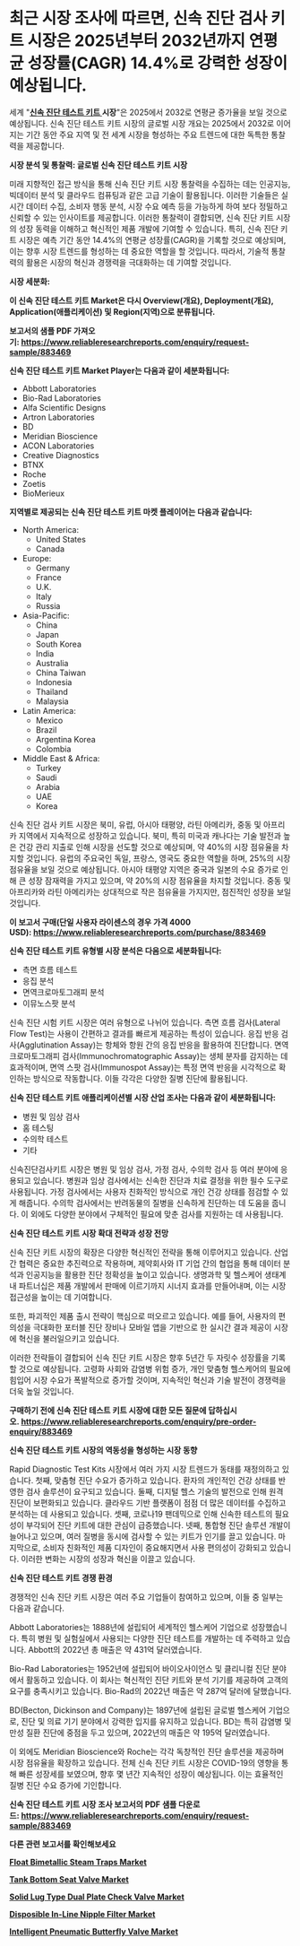 <p><h1>최근 시장 조사에 따르면, 신속 진단 검사 키트 시장은 2025년부터 2032년까지 연평균 성장률(CAGR) 14.4%로 강력한 성장이 예상됩니다.</h1></p><p>세계 "<strong><a href="https://www.reliableresearchreports.com/rapid-diagnostic-test-kits-r883469?utm_campaign=105&utm_medium=8&utm_source=Github&utm_content=ia&utm_term=12042025&utm_id=rapid-diagnostic-test-kits">신속 진단 테스트 키트&nbsp;</a></strong><strong>시장</strong>"은 2025에서 2032로 연평균 증가율을 보일 것으로 예상됩니다. 신속 진단 테스트 키트 시장의 글로벌 시장 개요는 2025에서 2032로 이어지는 기간 동안 주요 지역 및 전 세계 시장을 형성하는 주요 트렌드에 대한 독특한 통찰력을 제공합니다.</p>
<p><strong>시장 분석 및 통찰력: 글로벌 신속 진단 테스트 키트 시장</strong></p>
<p><p>미래 지향적인 접근 방식을 통해 신속 진단 키트 시장 통찰력을 수집하는 데는 인공지능, 빅데이터 분석 및 클라우드 컴퓨팅과 같은 고급 기술이 활용됩니다. 이러한 기술들은 실시간 데이터 수집, 소비자 행동 분석, 시장 수요 예측 등을 가능하게 하여 보다 정밀하고 신뢰할 수 있는 인사이트를 제공합니다. 이러한 통찰력이 결합되면, 신속 진단 키트 시장의 성장 동력을 이해하고 혁신적인 제품 개발에 기여할 수 있습니다. 특히, 신속 진단 키트 시장은 예측 기간 동안 14.4%의 연평균 성장률(CAGR)을 기록할 것으로 예상되며, 이는 향후 시장 트렌드를 형성하는 데 중요한 역할을 할 것입니다. 따라서, 기술적 통찰력의 활용은 시장의 혁신과 경쟁력을 극대화하는 데 기여할 것입니다.</p><a href="%7CAUTHORITHY_DOMAIN_URL%7C?utm_campaign=105&utm_medium=8&utm_source=Github&utm_content=ia&utm_term=12042025&utm_id=rapid-diagnostic-test-kits"></a></p>
<p><strong>시장 세분화:</strong></p>
<p><strong>이 신속 진단 테스트 키트 Market은 다시 Overview(개요), Deployment(개요), Application(애플리케이션) 및 Region(지역)으로 분류됩니다.</strong></p>
<p><strong>보고서의 샘플 PDF 가져오기:&nbsp;<a href="https://www.reliableresearchreports.com/enquiry/request-sample/883469?utm_campaign=105&utm_medium=8&utm_source=Github&utm_content=ia&utm_term=12042025&utm_id=rapid-diagnostic-test-kits">https://www.reliableresearchreports.com/enquiry/request-sample/883469</a></strong><strong></strong></p>
<p><strong>신속 진단 테스트 키트 Market Player는 다음과 같이 세분화됩니다:</strong></p>
<p><ul><li>Abbott Laboratories</li><li>Bio-Rad Laboratories</li><li>Alfa Scientific Designs</li><li>Artron Laboratories</li><li>BD</li><li>Meridian Bioscience</li><li>ACON Laboratories</li><li>Creative Diagnostics</li><li>BTNX</li><li>Roche</li><li>Zoetis</li><li>BioMerieux</li></ul></p>
<p><strong>지역별로 제공되는 신속 진단 테스트 키트 마켓 플레이어는 다음과 같습니다:</strong></p>
<p><ul>
    <li>
        North America:
        <ul>
            <li>United States</li>
            <li>Canada</li>
        </ul>
    </li>
    <li>
        Europe:
        <ul>
            <li>Germany</li>
            <li>France</li>
            <li>U.K.</li>
            <li>Italy</li>
            <li>Russia</li>
        </ul>
    </li>
    <li>
        Asia-Pacific:
        <ul>
            <li>China</li>
            <li>Japan</li>
            <li>South Korea</li>
            <li>India</li>
            <li>Australia</li>
            <li>China Taiwan</li>
            <li>Indonesia</li>
            <li>Thailand</li>
            <li>Malaysia</li>
        </ul>
    </li>
    <li>
        Latin America:
        <ul>
            <li>Mexico</li>
            <li>Brazil</li>
            <li>Argentina Korea</li>
            <li>Colombia</li>
        </ul>
    </li>
    <li>
        Middle East & Africa:
        <ul>
            <li>Turkey</li>
            <li>Saudi</li>
            <li>Arabia</li>
            <li>UAE</li>
            <li>Korea</li>
        </ul>
    </li>
    </ul></p>
<p><p>신속 진단 검사 키트 시장은 북미, 유럽, 아시아 태평양, 라틴 아메리카, 중동 및 아프리카 지역에서 지속적으로 성장하고 있습니다. 북미, 특히 미국과 캐나다는 기술 발전과 높은 건강 관리 지출로 인해 시장을 선도할 것으로 예상되며, 약 40%의 시장 점유율을 차지할 것입니다. 유럽의 주요국인 독일, 프랑스, 영국도 중요한 역할을 하며, 25%의 시장 점유율을 보일 것으로 예상됩니다. 아시아 태평양 지역은 중국과 일본의 수요 증가로 인해 큰 성장 잠재력을 가지고 있으며, 약 20%의 시장 점유율을 차지할 것입니다. 중동 및 아프리카와 라틴 아메리카는 상대적으로 작은 점유율을 가지지만, 점진적인 성장을 보일 것입니다.</p></p>
<p><strong>이 보고서 구매(단일 사용자 라이센스의 경우 가격 4000 USD):&nbsp;<a href="https://www.reliableresearchreports.com/purchase/883469?utm_campaign=105&utm_medium=8&utm_source=Github&utm_content=ia&utm_term=12042025&utm_id=rapid-diagnostic-test-kits">https://www.reliableresearchreports.com/purchase/883469</a></strong></p>
<p><strong>신속 진단 테스트 키트 유형별 시장 분석은 다음으로 세분화됩니다:</strong></p>
<p><ul><li>측면 흐름 테스트</li><li>응집 분석</li><li>면역크로마토그래피 분석</li><li>이뮤노스팟 분석</li></ul></p>
<p><p>신속 진단 시험 키트 시장은 여러 유형으로 나뉘어 있습니다. 측면 흐름 검사(Lateral Flow Test)는 사용이 간편하고 결과를 빠르게 제공하는 특성이 있습니다. 응집 반응 검사(Agglutination Assay)는 항체와 항원 간의 응집 반응을 활용하여 진단합니다. 면역 크로마토그래피 검사(Immunochromatographic Assay)는 생체 분자를 감지하는 데 효과적이며, 면역 스팟 검사(Immunospot Assay)는 특정 면역 반응을 시각적으로 확인하는 방식으로 작동합니다. 이들 각각은 다양한 질병 진단에 활용됩니다.</p></p>
<p><strong>신속 진단 테스트 키트 애플리케이션별 시장 산업 조사는 다음과 같이 세분화됩니다:</strong></p>
<p><ul><li>병원 및 임상 검사</li><li>홈 테스팅</li><li>수의학 테스트</li><li>기타</li></ul></p>
<p><p>신속진단검사키트 시장은 병원 및 임상 검사, 가정 검사, 수의학 검사 등 여러 분야에 응용되고 있습니다. 병원과 임상 검사에서는 신속한 진단과 치료 결정을 위한 필수 도구로 사용됩니다. 가정 검사에서는 사용자 친화적인 방식으로 개인 건강 상태를 점검할 수 있게 해줍니다. 수의학 검사에서는 반려동물의 질병을 신속하게 진단하는 데 도움을 줍니다. 이 외에도 다양한 분야에서 구체적인 필요에 맞춘 검사를 지원하는 데 사용됩니다.</p></p>
<p><strong>신속 진단 테스트 키트 시장 확대 전략과 성장 전망</strong></p>
<p><p>신속 진단 키트 시장의 확장은 다양한 혁신적인 전략을 통해 이루어지고 있습니다. 산업 간 협력은 중요한 추진력으로 작용하며, 제약회사와 IT 기업 간의 협업을 통해 데이터 분석과 인공지능을 활용한 진단 정확성을 높이고 있습니다. 생명과학 및 헬스케어 생태계 내 파트너십은 제품 개발에서 판매에 이르기까지 시너지 효과를 만들어내며, 이는 시장 접근성을 높이는 데 기여합니다. </p><p>또한, 파괴적인 제품 출시 전략이 핵심으로 떠오르고 있습니다. 예를 들어, 사용자의 편의성을 극대화한 포터블 진단 장비나 모바일 앱을 기반으로 한 실시간 결과 제공이 시장에 혁신을 불러일으키고 있습니다. </p><p>이러한 전략들이 결합되어 신속 진단 키트 시장은 향후 5년간 두 자릿수 성장률을 기록할 것으로 예상됩니다. 고령화 사회와 감염병 위험 증가, 개인 맞춤형 헬스케어의 필요에 힘입어 시장 수요가 폭발적으로 증가할 것이며, 지속적인 혁신과 기술 발전이 경쟁력을 더욱 높일 것입니다.</p></p>
<p><strong>구매하기 전에 신속 진단 테스트 키트 시장에 대한 모든 질문에 답하십시오.&nbsp;<a href="https://www.reliableresearchreports.com/enquiry/pre-order-enquiry/883469?utm_campaign=105&utm_medium=8&utm_source=Github&utm_content=ia&utm_term=12042025&utm_id=rapid-diagnostic-test-kits">https://www.reliableresearchreports.com/enquiry/pre-order-enquiry/883469</a></strong><strong></strong></p>
<p><strong>신속 진단 테스트 키트 시장의 역동성을 형성하는 시장 동향</strong></p>
<p><p>Rapid Diagnostic Test Kits 시장에서 여러 가지 시장 트렌드가 동태를 재정의하고 있습니다. 첫째, 맞춤형 진단 수요가 증가하고 있습니다. 환자의 개인적인 건강 상태를 반영한 검사 솔루션이 요구되고 있습니다. 둘째, 디지털 헬스 기술의 발전으로 인해 원격 진단이 보편화되고 있습니다. 클라우드 기반 플랫폼이 점점 더 많은 데이터를 수집하고 분석하는 데 사용되고 있습니다. 셋째, 코로나19 팬데믹으로 인해 신속한 테스트의 필요성이 부각되어 진단 키트에 대한 관심이 급증했습니다. 넷째, 통합형 진단 솔루션 개발이 늘어나고 있으며, 여러 질병을 동시에 검사할 수 있는 키트가 인기를 끌고 있습니다. 마지막으로, 소비자 친화적인 제품 디자인이 중요해지면서 사용 편의성이 강화되고 있습니다. 이러한 변화는 시장의 성장과 혁신을 이끌고 있습니다.</p></p>
<p><strong>신속 진단 테스트 키트 경쟁 환경</strong></p>
<p><p>경쟁적인 신속 진단 키트 시장은 여러 주요 기업들이 참여하고 있으며, 이들 중 일부는 다음과 같습니다. </p><p>Abbott Laboratories는 1888년에 설립되어 세계적인 헬스케어 기업으로 성장했습니다. 특히 병원 및 실험실에서 사용되는 다양한 진단 테스트를 개발하는 데 주력하고 있습니다. Abbott의 2022년 총 매출은 약 431억 달러였습니다.</p><p>Bio-Rad Laboratories는 1952년에 설립되어 바이오사이언스 및 클리니컬 진단 분야에서 활동하고 있습니다. 이 회사는 혁신적인 진단 키트와 분석 기기를 제공하여 고객의 요구를 충족시키고 있습니다. Bio-Rad의 2022년 매출은 약 287억 달러에 달했습니다.</p><p>BD(Becton, Dickinson and Company)는 1897년에 설립된 글로벌 헬스케어 기업으로, 진단 및 의료 기기 분야에서 강력한 입지를 유지하고 있습니다. BD는 특히 감염병 및 만성 질환 진단에 중점을 두고 있으며, 2022년의 매출은 약 195억 달러였습니다.</p><p>이 외에도 Meridian Bioscience와 Roche는 각각 독창적인 진단 솔루션을 제공하며 시장 점유율을 확장하고 있습니다. 전체 신속 진단 키트 시장은 COVID-19의 영향을 통해 빠른 성장세를 보였으며, 향후 몇 년간 지속적인 성장이 예상됩니다. 이는 효율적인 질병 진단 수요 증가에 기인합니다.</p></p>
<p><strong>신속 진단 테스트 키트 시장 조사 보고서의 PDF 샘플 다운로드:&nbsp;<a href="https://www.reliableresearchreports.com/enquiry/request-sample/883469?utm_campaign=105&utm_medium=8&utm_source=Github&utm_content=ia&utm_term=12042025&utm_id=rapid-diagnostic-test-kits">https://www.reliableresearchreports.com/enquiry/request-sample/883469</a></strong></p>
<p><strong></strong></p>
<p><strong></strong></p>
<p><strong></strong></p>
<p><strong></strong></p>
<p><strong>다른 관련 보고서를 확인해보세요</strong></p>
<p><strong><p><a href="https://github.com/rembaentin6f/Market-Research-Report-List-1/blob/main/float-bimetallic-steam-traps-market.md?utm_campaign=105&utm_medium=8&utm_source=Github&utm_content=ia&utm_term=12042025&utm_id=rapid-diagnostic-test-kits">Float Bimetallic Steam Traps Market</a></p><p><a href="https://github.com/molayrabeta/Market-Research-Report-List-1/blob/main/tank-bottom-seat-valve-market.md?utm_campaign=105&utm_medium=8&utm_source=Github&utm_content=ia&utm_term=12042025&utm_id=rapid-diagnostic-test-kits">Tank Bottom Seat Valve Market</a></p><p><a href="https://github.com/dukawashviro/Market-Research-Report-List-1/blob/main/solid-lug-type-dual-plate-check-valve-market.md?utm_campaign=105&utm_medium=8&utm_source=Github&utm_content=ia&utm_term=12042025&utm_id=rapid-diagnostic-test-kits">Solid Lug Type Dual Plate Check Valve Market</a></p><p><a href="https://github.com/koopalujale2/Market-Research-Report-List-1/blob/main/disposible-in-line-nipple-filter-market.md?utm_campaign=105&utm_medium=8&utm_source=Github&utm_content=ia&utm_term=12042025&utm_id=rapid-diagnostic-test-kits">Disposible In-Line Nipple Filter Market</a></p><p><a href="https://github.com/timayuethem/Market-Research-Report-List-1/blob/main/intelligent-pneumatic-butterfly-valve-market.md?utm_campaign=105&utm_medium=8&utm_source=Github&utm_content=ia&utm_term=12042025&utm_id=rapid-diagnostic-test-kits">Intelligent Pneumatic Butterfly Valve Market</a></p></strong></p>